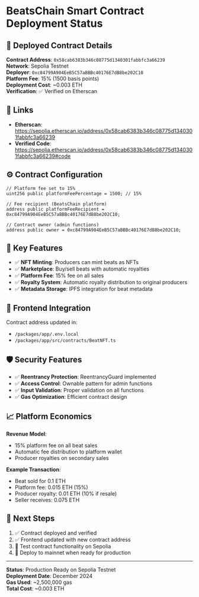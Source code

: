# BeatsChain Smart Contract Deployment Status

## 🚀 **Deployed Contract Details**

**Contract Address**: `0x58cab6383b346c08775d1340301fabbfc3a66239`  
**Network**: Sepolia Testnet  
**Deployer**: `0xc84799A904EeB5C57aBBBc40176E7dB8be202C10`  
**Platform Fee**: 15% (1500 basis points)  
**Deployment Cost**: ~0.003 ETH  
**Verification**: ✅ Verified on Etherscan  

## 🔗 **Links**

- **Etherscan**: https://sepolia.etherscan.io/address/0x58cab6383b346c08775d1340301fabbfc3a66239
- **Verified Code**: https://sepolia.etherscan.io/address/0x58cab6383b346c08775d1340301fabbfc3a66239#code

## ⚙️ **Contract Configuration**

```solidity
// Platform fee set to 15%
uint256 public platformFeePercentage = 1500; // 15%

// Fee recipient (BeatsChain platform)
address public platformFeeRecipient = 0xc84799A904EeB5C57aBBBc40176E7dB8be202C10;

// Contract owner (admin functions)
address public owner = 0xc84799A904EeB5C57aBBBc40176E7dB8be202C10;
```

## 🎯 **Key Features**

- ✅ **NFT Minting**: Producers can mint beats as NFTs
- ✅ **Marketplace**: Buy/sell beats with automatic royalties
- ✅ **Platform Fee**: 15% fee on all sales
- ✅ **Royalty System**: Automatic royalty distribution to original producers
- ✅ **Metadata Storage**: IPFS integration for beat metadata

## 🔧 **Frontend Integration**

Contract address updated in:
- `/packages/app/.env.local`
- `/packages/app/src/contracts/BeatNFT.ts`

## 🛡️ **Security Features**

- ✅ **Reentrancy Protection**: ReentrancyGuard implemented
- ✅ **Access Control**: Ownable pattern for admin functions
- ✅ **Input Validation**: Proper validation on all functions
- ✅ **Gas Optimization**: Efficient contract design

## 📈 **Platform Economics**

**Revenue Model**:
- 15% platform fee on all beat sales
- Automatic fee distribution to platform wallet
- Producer royalties on secondary sales

**Example Transaction**:
- Beat sold for 0.1 ETH
- Platform fee: 0.015 ETH (15%)
- Producer royalty: 0.01 ETH (10% if resale)
- Seller receives: 0.075 ETH

## 🚀 **Next Steps**

1. ✅ Contract deployed and verified
2. ✅ Frontend updated with new contract address
3. 🔄 Test contract functionality on Sepolia
4. 🔄 Deploy to mainnet when ready for production

---

**Status**: Production Ready on Sepolia Testnet  
**Deployment Date**: December 2024  
**Gas Used**: ~2,500,000 gas  
**Total Cost**: ~0.003 ETH